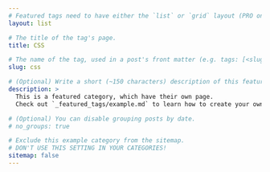 ```yaml
---
# Featured tags need to have either the `list` or `grid` layout (PRO only).
layout: list

# The title of the tag's page.
title: CSS

# The name of the tag, used in a post's front matter (e.g. tags: [<slug>]).
slug: css

# (Optional) Write a short (~150 characters) description of this featured tag.
description: >
  This is a featured category, which have their own page.
  Check out `_featured_tags/example.md` to learn how to create your own.

# (Optional) You can disable grouping posts by date.
# no_groups: true

# Exclude this example category from the sitemap.
# DON'T USE THIS SETTING IN YOUR CATEGORIES!
sitemap: false
---
```

